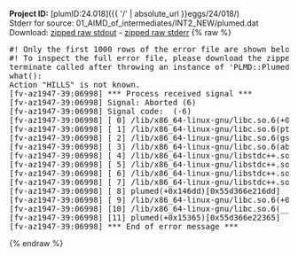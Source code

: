 **Project ID:** [plumID:24.018]({{ '/' | absolute_url }}eggs/24/018/)  
Stderr for source:  01_AIMD_of_intermediates/INT2_NEW/plumed.dat   
Download: [zipped raw stdout](plumed.dat.plumed.stdout.txt.zip) - [zipped raw stderr](plumed.dat.plumed.stderr.txt.zip) 
{% raw %}
<pre>
#! Only the first 1000 rows of the error file are shown below
#! To inspect the full error file, please download the zipped raw stderr file above
terminate called after throwing an instance of 'PLMD::Plumed::Exception'
what():
Action "HILLS" is not known.
[fv-az1947-39:06998] *** Process received signal ***
[fv-az1947-39:06998] Signal: Aborted (6)
[fv-az1947-39:06998] Signal code:  (-6)
[fv-az1947-39:06998] [ 0] /lib/x86_64-linux-gnu/libc.so.6(+0x45330)[0x7f0ab0845330]
[fv-az1947-39:06998] [ 1] /lib/x86_64-linux-gnu/libc.so.6(pthread_kill+0x11c)[0x7f0ab089eb2c]
[fv-az1947-39:06998] [ 2] /lib/x86_64-linux-gnu/libc.so.6(gsignal+0x1e)[0x7f0ab084527e]
[fv-az1947-39:06998] [ 3] /lib/x86_64-linux-gnu/libc.so.6(abort+0xdf)[0x7f0ab08288ff]
[fv-az1947-39:06998] [ 4] /lib/x86_64-linux-gnu/libstdc++.so.6(+0xa5ff5)[0x7f0ab0ca5ff5]
[fv-az1947-39:06998] [ 5] /lib/x86_64-linux-gnu/libstdc++.so.6(+0xbb0da)[0x7f0ab0cbb0da]
[fv-az1947-39:06998] [ 6] /lib/x86_64-linux-gnu/libstdc++.so.6(_ZSt10unexpectedv+0x0)[0x7f0ab0ca5a55]
[fv-az1947-39:06998] [ 7] /lib/x86_64-linux-gnu/libstdc++.so.6(+0xa5a6f)[0x7f0ab0ca5a6f]
[fv-az1947-39:06998] [ 8] plumed(+0x146dd)[0x55d366e216dd]
[fv-az1947-39:06998] [ 9] /lib/x86_64-linux-gnu/libc.so.6(+0x2a1ca)[0x7f0ab082a1ca]
[fv-az1947-39:06998] [10] /lib/x86_64-linux-gnu/libc.so.6(__libc_start_main+0x8b)[0x7f0ab082a28b]
[fv-az1947-39:06998] [11] plumed(+0x15365)[0x55d366e22365]
[fv-az1947-39:06998] *** End of error message ***
</pre>
{% endraw %}

